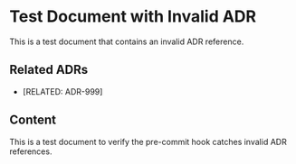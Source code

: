 # Test Document with Invalid ADR

This is a test document that contains an invalid ADR reference.

## Related ADRs

- [RELATED: ADR-999] <!-- This ADR doesn't exist -->

## Content

This is a test document to verify the pre-commit hook catches invalid ADR references.
